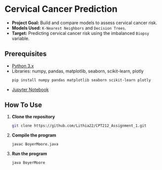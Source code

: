 # Cervical Cancer Prediction

- **Project Goal:** Build and compare models to assess cervical cancer risk.
- **Models Used:** `K-Nearest Neighbors` and `Decision Trees`.
- **Target:** Predicting cervical cancer risk using the imbalanced `Biopsy` variable.

## Prerequisites

- [Python 3.x](https://www.python.org/downloads/)
- Libraries: numpy, pandas, matplotlib, seaborn, scikit-learn, plotly
  ```bash
  pip install numpy pandas matplotlib seaborn scikit-learn plotly
  ```
- [Jupyter Notebook](https://jupyter.org/install)

## How To Use

1. **Clone the repository**
   
   ```bash
   git clone https://github.com/Lithia22/CPT212_Assignment_1.git
   ```
   
2. **Compile the program**
   
   ```bash 
   javac BoyerMoore.java
   ```
   
3. **Run the program**
   
   ```bash
   java BoyerMoore
   ```
